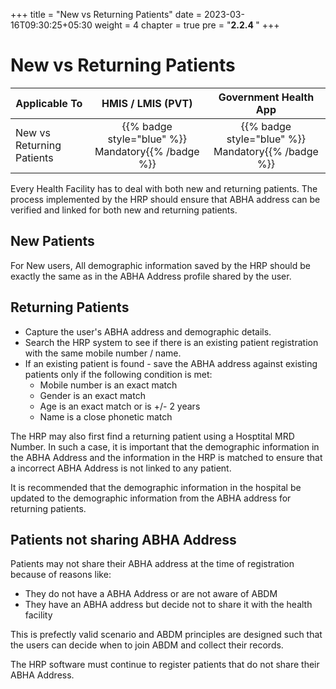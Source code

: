 +++
title = "New vs Returning Patients"
date = 2023-03-16T09:30:25+05:30
weight = 4
chapter = true
pre = "<b>2.2.4 </b>"
+++

# New vs Returning Patients
|  Applicable To                             |   HMIS / LMIS (PVT)  |   Government Health App  |     
|-------------------------------|:----------------------:|:--------------------:|
|   New vs Returning Patients                      |  {{% badge style="blue" %}} Mandatory{{% /badge %}}       |  {{% badge style="blue" %}} Mandatory{{% /badge %}}        |  

Every Health Facility has to deal with both new and returning patients. The process implemented by the HRP should ensure that ABHA address can be verified and linked for both new and returning patients.

## New Patients

For New users, All  demographic information saved by the HRP should be exactly the same as in the ABHA Address profile shared by the user. 

## Returning Patients

- Capture the user's ABHA address and demographic details.
- Search the HRP system to see if there is an existing patient registration with the same mobile number / name.
- If an existing patient is found - save the ABHA address against existing patients only if the following condition is met:
   - Mobile number is an exact match 
   - Gender is an exact match
   - Age is an exact match or is +/- 2 years 
   - Name is a close phonetic match 

The HRP may also first find a returning patient using a Hosptital MRD Number. In such a case, it is important that the demographic information in the ABHA Address and the information in the HRP is matched to ensure that a incorrect ABHA Address is not linked to any patient. 

It is recommended that the demographic information in the hospital be updated to the demographic information from the ABHA address for returning patients. 

## Patients not sharing ABHA Address

Patients may not share their ABHA address at the time of registration because of reasons like:

- They do not have a ABHA Address or are not aware of ABDM
- They have an ABHA address but decide not to share it with the health facility 

This is prefectly valid scenario and ABDM principles are designed such that the users can decide when to join ABDM and collect their records. 

The HRP software must continue to register patients that do not share their ABHA Address.

